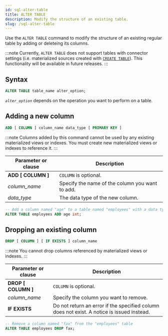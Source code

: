 ```yaml
---
id: sql-alter-table
title: ALTER TABLE
description: Modify the structure of an existing table.
slug: /sql-alter-table
---
```

<head>
  <link rel="canonical" href="https://docs.risingwave.com/docs/current/sql-alter-table/" />
</head>

Use the `ALTER TABLE` command to modify the structure of an existing regular table by adding or deleteing its columns.

:::note
Currently, `ALTER TABLE` does not support tables with connector settings (i.e. materialized sources created with [`CREATE TABLE`](sql-create-table.md)). This functionality will be available in future releases.
:::

## Syntax

```sql
ALTER TABLE table_name alter_option;
```

*`alter_option`* depends on the operation you want to perform on a table.

## Adding a new column

```sql title=alter_option
ADD [ COLUMN ] column_name data_type [ PRIMARY KEY ]
```

:::note
Columns added by this command cannot be used by any existing materialized views or indexes. You must create new materialized views or indexes to reference it.
:::

| Parameter or clause | Description                                     |
| ------------------- | ----------------------------------------------- |
| **ADD [ COLUMN ]**  | `COLUMN` is optional.                           |
| *column_name*       | Specify the name of the column you want to add. |
| *data_type*         | The data type of the new column.                |

```sql title=Example
-- Add a column named "age" to a table named "employees" with a data type of integer
ALTER TABLE employees ADD age int;
```

## Dropping an existing column

```sql title=alter_option
DROP [ COLUMN ] [ IF EXISTS ] column_name
```

:::note
You cannot drop columns referenced by materialized views or indexes.
:::

| Parameter or clause | Description                                                                                |
| ------------------- | ------------------------------------------------------------------------------------------ |
| **DROP [ COLUMN ]** | `COLUMN` is optional.                                                                      |
| *column_name*       | Specify the column you want to remove.                                                     |
| **IF EXISTS**       | Do not return an error if the specified column does not exist. A notice is issued instead. |

```sql title=Example
-- Remove a column named "fax" from the "employees" table
ALTER TABLE employees DROP fax;
```
